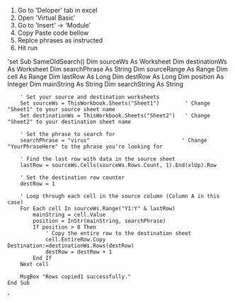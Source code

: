 1. Go to 'Deloper' tab in excel
2. Open 'Virtual Basic'
3. Go to 'Insert' -> 'Module'
4. Copy Paste code bellow
5. Replce phrases as instructed
6. Hit run

'set
	 Sub SameOldSearch()
	 Dim sourceWs As Worksheet
		Dim destinationWs As Worksheet
		Dim searchPhrase As String
		Dim sourceRange As Range
		Dim cell As Range
		Dim lastRow As Long
		Dim destRow As Long
		Dim position As Integer
		Dim mainString As String
		Dim searchString As String
	    
		' Set your source and destination worksheets
		Set sourceWs = ThisWorkbook.Sheets("Sheet1")        ' Change "Sheet1" to your source sheet name
		Set destinationWs = ThisWorkbook.Sheets("Sheet2")   ' Change "Sheet2" to your destination sheet name
	    
		' Set the phrase to search for
		searchPhrase = "virus"                             ' Change "YourPhraseHere" to the phrase you're looking for
	    
		' Find the last row with data in the source sheet
		lastRow = sourceWs.Cells(sourceWs.Rows.Count, 1).End(xlUp).Row
	    
		' Set the destination row counter
		destRow = 1
	    
		' Loop through each cell in the source column (Column A in this case)
		For Each cell In sourceWs.Range("Y1:Y" & lastRow)
	    	mainString = cell.Value
	    	position = InStr(mainString, searchPhrase)
	     	If position > 0 Then
	        	' Copy the entire row to the destination sheet
	        	cell.EntireRow.Copy Destination:=destinationWs.Rows(destRow)
	        	destRow = destRow + 1
	    	End If
		Next cell
	    
		MsgBox "Rows copied1 successfully."
	End Sub
'
